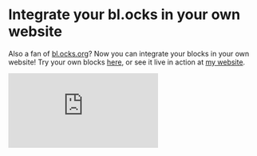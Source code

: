 # Integrate your bl.ocks in your own website

Also a fan of [bl.ocks.org](http://bl.ocks.org)? Now you can integrate your blocks in your own website! Try your own blocks [here](http://nl-hugo.github.io/d3-blocks/index.html), or see it live in action at [my website](http://www.hugojanssen.nl#projects).

![bl.ocks](http://nl-hugo.github.io/d3-blocks/index.html "bl.ocks")
